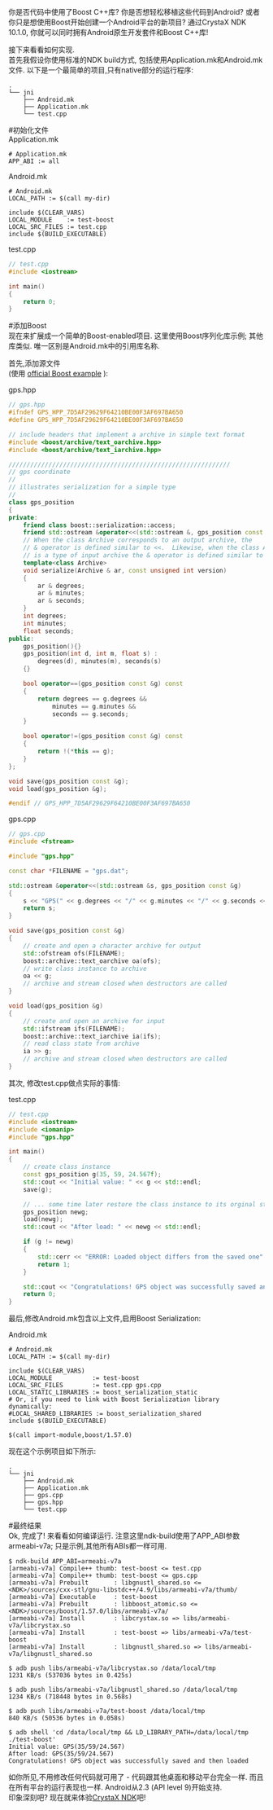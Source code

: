 你是否代码中使用了Boost C++库? 你是否想轻松移植这些代码到Android? 或者你只是想使用Boost开始创建一个Android平台的新项目? 通过CrystaX NDK 10.1.0, 你就可以同时拥有Android原生开发套件和Boost C++库!  
  
接下来看看如何实现.  
首先我假设你使用标准的NDK build方式, 包括使用Application.mk和Android.mk文件. 以下是一个最简单的项目,只有native部分的运行程序:  
```
.
└── jni
    ├── Android.mk
    ├── Application.mk
    └── test.cpp
```
#初始化文件  
Application.mk  
```
# Application.mk
APP_ABI := all
```
Android.mk
```
# Android.mk
LOCAL_PATH := $(call my-dir)

include $(CLEAR_VARS)
LOCAL_MODULE    := test-boost
LOCAL_SRC_FILES := test.cpp
include $(BUILD_EXECUTABLE)
```
test.cpp
```CPP
// test.cpp
#include <iostream>

int main()
{
    return 0;
}
```
#添加Boost  
现在来扩展成一个简单的Boost-enabled项目. 这里使用Boost序列化库示例; 其他库类似. 唯一区别是Android.mk中的引用库名称.  

首先,添加源文件  
(使用 [official Boost example](http://www.boost.org/doc/libs/1_57_0/libs/serialization/doc/tutorial.html#simplecase) ):  
  
gps.hpp  
```CPP
// gps.hpp
#ifndef GPS_HPP_7D5AF29629F64210BE00F3AF697BA650
#define GPS_HPP_7D5AF29629F64210BE00F3AF697BA650

// include headers that implement a archive in simple text format
#include <boost/archive/text_oarchive.hpp>
#include <boost/archive/text_iarchive.hpp>

/////////////////////////////////////////////////////////////
// gps coordinate
//
// illustrates serialization for a simple type
//
class gps_position
{
private:
    friend class boost::serialization::access;
    friend std::ostream &operator<<(std::ostream &, gps_position const &);
    // When the class Archive corresponds to an output archive, the
    // & operator is defined similar to <<.  Likewise, when the class Archive
    // is a type of input archive the & operator is defined similar to >>.
    template<class Archive>
    void serialize(Archive & ar, const unsigned int version)
    {
        ar & degrees;
        ar & minutes;
        ar & seconds;
    }
    int degrees;
    int minutes;
    float seconds;
public:
    gps_position(){}
    gps_position(int d, int m, float s) :
        degrees(d), minutes(m), seconds(s)
    {}

    bool operator==(gps_position const &g) const
    {
        return degrees == g.degrees &&
            minutes == g.minutes &&
            seconds == g.seconds;
    }

    bool operator!=(gps_position const &g) const
    {
        return !(*this == g);
    }
};

void save(gps_position const &g);
void load(gps_position &g);

#endif // GPS_HPP_7D5AF29629F64210BE00F3AF697BA650
```
gps.cpp
```Cpp
// gps.cpp
#include <fstream>

#include "gps.hpp"

const char *FILENAME = "gps.dat";

std::ostream &operator<<(std::ostream &s, gps_position const &g)
{
    s << "GPS(" << g.degrees << "/" << g.minutes << "/" << g.seconds << ")";
    return s;
}

void save(gps_position const &g)
{
    // create and open a character archive for output
    std::ofstream ofs(FILENAME);
    boost::archive::text_oarchive oa(ofs);
    // write class instance to archive
    oa << g;
    // archive and stream closed when destructors are called
}

void load(gps_position &g)
{
    // create and open an archive for input
    std::ifstream ifs(FILENAME);
    boost::archive::text_iarchive ia(ifs);
    // read class state from archive
    ia >> g;
    // archive and stream closed when destructors are called
}
```
其次, 修改test.cpp做点实际的事情:
  
test.cpp  
```Cpp
// test.cpp
#include <iostream>
#include <iomanip>
#include "gps.hpp"

int main()
{
    // create class instance
    const gps_position g(35, 59, 24.567f);
    std::cout << "Initial value: " << g << std::endl;
    save(g);

    // ... some time later restore the class instance to its orginal state
    gps_position newg;
    load(newg);
    std::cout << "After load: " << newg << std::endl;

    if (g != newg)
    {
        std::cerr << "ERROR: Loaded object differs from the saved one" << std::endl;
        return 1;
    }

    std::cout << "Congratulations! GPS object was successfully saved and then loaded" << std::endl;
    return 0;
}
```
最后,修改Android.mk包含以上文件,启用Boost Serialization:  
  
Android.mk
```
# Android.mk
LOCAL_PATH := $(call my-dir)

include $(CLEAR_VARS)
LOCAL_MODULE           := test-boost
LOCAL_SRC_FILES        := test.cpp gps.cpp
LOCAL_STATIC_LIBRARIES := boost_serialization_static
# Or, if you need to link with Boost Serialization library dynamically:
#LOCAL_SHARED_LIBRARIES := boost_serialization_shared
include $(BUILD_EXECUTABLE)

$(call import-module,boost/1.57.0)
```
现在这个示例项目如下所示:
```
.
└── jni
    ├── Android.mk
    ├── Application.mk
    ├── gps.cpp
    ├── gps.hpp
    └── test.cpp
```
#最终结果  
Ok, 完成了! 来看看如何编译运行. 注意这里ndk-build使用了APP_ABI参数armeabi-v7a; 只是示例,其他所有ABIs都一样可用.  
```
$ ndk-build APP_ABI=armeabi-v7a
[armeabi-v7a] Compile++ thumb: test-boost <= test.cpp
[armeabi-v7a] Compile++ thumb: test-boost <= gps.cpp
[armeabi-v7a] Prebuilt       : libgnustl_shared.so <= <NDK>/sources/cxx-stl/gnu-libstdc++/4.9/libs/armeabi-v7a/thumb/
[armeabi-v7a] Executable     : test-boost
[armeabi-v7a] Prebuilt       : libboost_atomic.so <= <NDK>/sources/boost/1.57.0/libs/armeabi-v7a/
[armeabi-v7a] Install        : libcrystax.so => libs/armeabi-v7a/libcrystax.so
[armeabi-v7a] Install        : test-boost => libs/armeabi-v7a/test-boost
[armeabi-v7a] Install        : libgnustl_shared.so => libs/armeabi-v7a/libgnustl_shared.so

$ adb push libs/armeabi-v7a/libcrystax.so /data/local/tmp
1231 KB/s (537036 bytes in 0.425s)

$ adb push libs/armeabi-v7a/libgnustl_shared.so /data/local/tmp
1234 KB/s (718448 bytes in 0.568s)

$ adb push libs/armeabi-v7a/test-boost /data/local/tmp
840 KB/s (50536 bytes in 0.058s)

$ adb shell 'cd /data/local/tmp && LD_LIBRARY_PATH=/data/local/tmp ./test-boost'
Initial value: GPS(35/59/24.567)
After load: GPS(35/59/24.567)
Congratulations! GPS object was successfully saved and then loaded
```
如你所见,不用修改任何代码就可用了 - 代码跟其他桌面和移动平台完全一样. 而且在所有平台的运行表现也一样. Android从2.3 (API level 9)开始支持.  
印象深刻吧? 现在就来体验[CrystaX NDK](https://www.crystax.net/cn/android/ndk)吧!